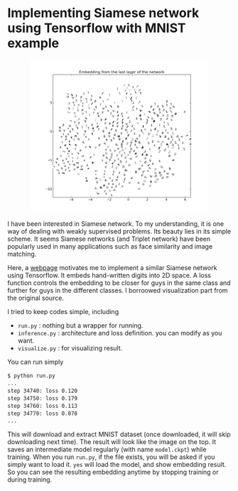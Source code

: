 # Implementing Siamese network using Tensorflow with MNIST example

<p align="center"> <img src="./result.tiff" width="400"> </p>

I have been interested in Siamese network. To my understanding, it is one way of dealing with weakly supervised problems. Its beauty lies in its simple scheme. It seems Siamese networks (and Triplet network) have been popularly used in many applications such as face similarity and image matching.

Here, a [webpage](http://andersbll.github.io/deeppy-website/examples/) motivates me to implement a similar Siamese network using Tensorflow. It embeds hand-written digits into 2D space. A loss function controls the embedding to be closer for guys in the same class and further for guys in the different classes. I borroowed visualization part from the original source. 

I tried to keep codes simple, including

* `run.py` : nothing but a wrapper for running.
* `inference.py` :  architecture and loss definition. you can modify as you want.
* `visualize.py` : for visualizing result.

You can run simply

```bash
$ python run.py
...
step 34740: loss 0.120
step 34750: loss 0.179
step 34760: loss 0.113
step 34770: loss 0.078
...
```
This will download and extract MNIST dataset (once downloaded, it will skip downloading next time). The result will look like the image on the top. It saves an intermediate model regularly (with name `model.ckpt`) while training. When you run `run.py`, if the file exists, you will be asked if you simply want to load it. `yes` will load the model, and show embedding result. So you can see the resulting embedding anytime by stopping training or during training.
